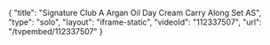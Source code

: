 {
    "title": "Signature Club A Argan Oil Day Cream Carry Along Set AS",
    "type": "solo",
    "layout": "iframe-static",
    "videoId": "112337507",
    "url": "\/tvpembed\/112337507"
}